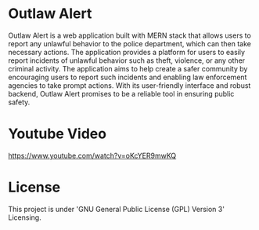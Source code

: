 # Outlaw Alert
   Outlaw Alert is a web application built with MERN stack that allows users to report any unlawful behavior to the police department, 
   which can then take necessary actions. The application provides a platform for users to easily report incidents of unlawful behavior such as theft, 
   violence, or any other criminal activity. The application aims to help create a safer community by encouraging users to report such incidents 
   and enabling law enforcement agencies to take prompt actions. With its user-friendly interface and robust backend, Outlaw Alert promises to be a reliable tool in 
   ensuring public safety.
# Youtube Video 
   https://www.youtube.com/watch?v=oKcYER9mwKQ
# License
   This project is under 'GNU General Public License (GPL) Version 3' Licensing.
    
    
